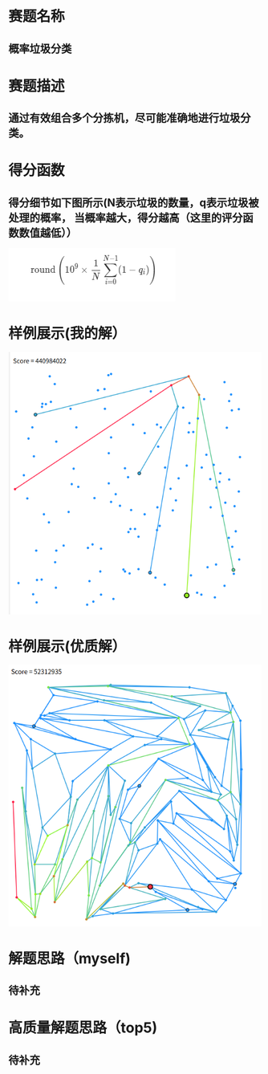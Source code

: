 # 赛题名称
## 概率垃圾分类
# 赛题描述
## 通过有效组合多个分拣机，尽可能准确地进行垃圾分类。
# 得分函数
## 得分细节如下图所示(N表示垃圾的数量，q表示垃圾被处理的概率， 当概率越大，得分越高（这里的评分函数数值越低））
![得分细节](./score.png)
# 样例展示(我的解）
![样例展示](./p1.png)
# 样例展示(优质解）
![样例展示](./p2.png)
# 解题思路（myself)
## 待补充
# 高质量解题思路（top5)
## 待补充

